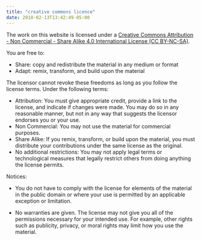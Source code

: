 ```yaml
---
title: "creative commons licence"
date: 2018-02-13T13:42:49-05:00
---
```


The work on this website is licensed under a [Creative Commons Attribution - Non Commercial - Share Alike 4.0 International License (CC BY-NC-SA)](https://creativecommons.org/licenses/by-nc-sa/4.0/legalcode).

You are free to:

- Share: copy and redistribute the material in any medium or format
- Adapt: remix, transform, and build upon the material

The licensor cannot revoke these freedoms as long as you follow the license terms.
Under the following terms:

- Attribution: You must give appropriate credit, provide a link to the license, and indicate if changes were made. You may do so in any reasonable manner, but not in any way that suggests the licensor endorses you or your use.
- Non Commercial: You may not use the material for commercial purposes.
- Share Alike: If you remix, transform, or build upon the material, you must distribute your contributions under the same license as the original.
- No additional restrictions: You may not apply legal terms or technological measures that legally restrict others from doing anything the license permits.

Notices:

- You do not have to comply with the license for elements of the material in the public domain or where your use is permitted by an applicable exception or limitation.

- No warranties are given. The license may not give you all of the permissions necessary for your intended use. For example, other rights such as publicity, privacy, or moral rights may limit how you use the material.